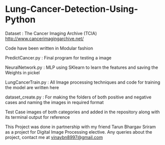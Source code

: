 # Lung-Cancer-Detection-Using-Python
Dataset : The Cancer Imaging Archive (TCIA)
http://www.cancerimagingarchive.net/

Code have been written in Modular fashion

PredictCancer.py : Final program for testing a image

NeuralNetwork.py : MLP using SKlearn to learn the features and saving the Weights in pickel

LungCancerTrain.py : All Image processing techniques and code for training the model are written here

dataset_create.py : For making the folders of both positive and negative cases and naming the images in required format

Test Case images of both categories and added in the repository along with its terminal output for reference

This Project was done in partnership with my friend Tarun Bhargav Sriram as a project for Digital Image Processing elective.
Any queries about the project, contact me at vinaybn8997@gmail.com
